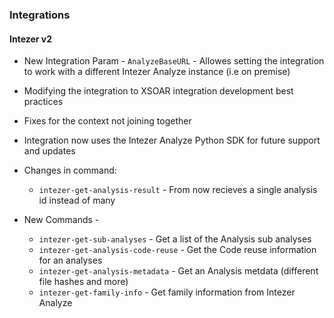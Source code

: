 ### Integrations

#### Intezer v2

- New Integration Param - `AnalyzeBaseURL` - Allowes setting the integration to work with a different Intezer Analyze instance (i.e on premise)
- Modifying the integration to XSOAR integration development best practices
- Fixes for the context not joining together
- Integration now uses the Intezer Analyze Python SDK for future support and updates

- Changes in command:
    - `intezer-get-analysis-result` - From now recieves a single analysis id instead of many

- New Commands - 
    - `intezer-get-sub-analyses` - Get a list of the Analysis sub analyses
    - `intezer-get-analysis-code-reuse` - Get the Code reuse information for an analyses
    - `intezer-get-analysis-metadata` - Get an Analysis metdata (different file hashes and more)
    - `intezer-get-family-info` - Get family information from Intezer Analyze

